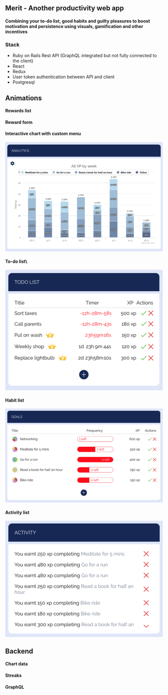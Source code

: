 ## Merit - Another productivity web app

#### Combining your to-do list, good habits and guilty pleasures to boost motivation and persistence using visuals, gamification and other incentives

### Stack

- Ruby on Rails Rest API (GraphQL integrated but not fully connected to the client)
- React
- Redux
- User token authentication between API and client
- Postgresql

## Animations

#### Rewards list

#### Reward form

#### Interactive chart with custom menu

![alt text](Analytics.png "Logo Title Text 1")

#### To-do list\

![alt text](Todos.png "Logo Title Text 1")

#### Habit list

![alt text](Goals.png "Logo Title Text 1")

#### Activity list

![alt text](Activities.png "Logo Title Text 1")

## Backend

#### Chart data

#### Streaks

#### GraphQL
